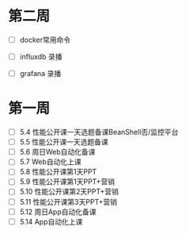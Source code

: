 # 第二周
- [ ] docker常用命令
- [ ] influxdb 录播
- [ ] grafana 录播


# 第一周
- [ ] 5.4 性能公开课一天选题备课BeanShell否/监控平台
- [ ] 5.5 性能公开课一天选题备课
- [ ] 5.6 周日Web自动化备课
- [ ] 5.7 Web自动化上课
- [ ] 5.8 性能公开课第1天PPT
- [ ] 5.9 性能公开课第1天PPT+营销
- [ ] 5.10 性能公开课第2天PPT+营销
- [ ] 5.11 性能公开课第3天PPT+营销
- [ ] 5.12 周日App自动化备课
- [ ] 5.14 App自动化上课